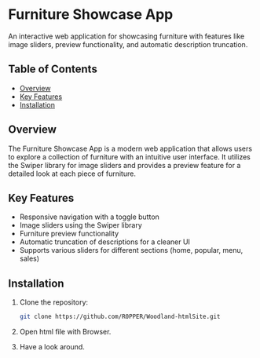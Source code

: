 # Furniture Showcase App

An interactive web application for showcasing furniture with features like image sliders, preview functionality, and automatic description truncation.

## Table of Contents

- [Overview](#overview)
- [Key Features](#key-features)
- [Installation](#installation)


## Overview

The Furniture Showcase App is a modern web application that allows users to explore a collection of furniture with an intuitive user interface. It utilizes the Swiper library for image sliders and provides a preview feature for a detailed look at each piece of furniture.

## Key Features

- Responsive navigation with a toggle button
- Image sliders using the Swiper library
- Furniture preview functionality
- Automatic truncation of descriptions for a cleaner UI
- Supports various sliders for different sections (home, popular, menu, sales)

## Installation

1) Clone the repository:

   ```bash
   git clone https://github.com/R0PPER/Woodland-htmlSite.git

2) Open html file with Browser. 

3) Have a look around.
